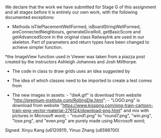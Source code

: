 We declare that the work we have submitted for Stage G of this assignment and all stages before it is entirely our own work, with the following documented exceptions:

* Methods isTilePlacementWellFormed, isBoardStringWellFormed, areConnectedNeighbours,
  generateDiceRoll, getBasicScore and getAdvancedScore in the original class RailwayInk are 
  used in our skeleton. Part of parameters and return types have been changed to achieve simpler function.

*the ImageView function used in Viewer was taken from a piazza post created by the instructors Ashleigh Johannes and Josh Milthorpe.

* The code in class <Viewer> to draw grids uses an idea suggested by <Olivia Chen>

* The idea of which classes need to be imported to create a test comes from <IsBoardStringWellFormedTest>

* The new images in assets:
        - "dieA.gif" is download from website "http://premium-institute.com/RollingDie.html";
        - "LOGO.png" is download from website "https://www.kisspng.com/png-train-cartoon-train-png-vector-material-276124/download-png.html"
          and mix with pictures in Microsoft word;
        - "round1.png" to "round7.png", "win.png", "lose.png", and "even.png" are purely made using Microsoft word;
        

Signed: Xinyu Kang (u6120911), Yinuo Zhang (u6598700)
